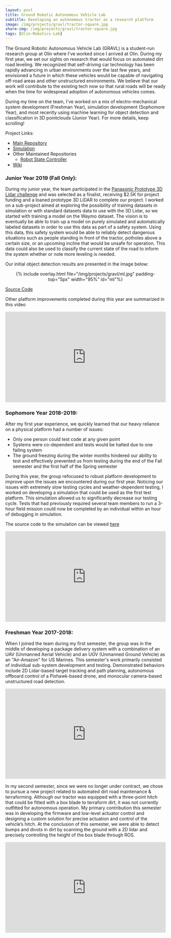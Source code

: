```yaml
---
layout: post
title: Ground Robotic Autonomous Vehicle Lab
subtitle: Developing an autonomous tractor as a research platform
image: /img/projects/gravl/tractor-square.jpg
share-img: /img/projects/gravl/tractor-square.jpg
tags: [Olin-Robotics-Lab]
---
```

The Ground Robotic Autonomous Vehicle Lab (GRAVL) is a student-run research group at Olin where I've worked since I arrived at Olin. During my first year, we set our sights on research that would focus on automated dirt road leveling. We recognized that self-driving car technology has been rapidly advancing in urban environments over the last few years, and envisioned a future in which these vehicles would be capable of navigating off-road areas and other unstructured environments. We believe that our work will contribute to the existing tech now so that rural roads will be ready when the time for widespread adoption of autonomous vehicles comes.

During my time on the team, I've worked on a mix of electro-mechanical system development (Freshman Year), simulation development (Sophomore Year), and most recently using machine learning for object detection and classification in 3D pointclouds (Junior Year). For more details, keep scrolling!

Project Links:
+ [Main Repository](https://github.com/olinrobotics/gravl)
+ [Simulation](https://github.com/olinrobotics/tractor_sim)
+ Other Maintained Repositories
   + [Robot State Controller](https://github.com/olinrobotics/state_controller)
+ [Wiki](https://github.com/olinrobotics/gravl/wiki)


### Junior Year 2019 (Fall Only):
During my junior year, the team participated in the
[Panasonic Prototype 3D Lidar challenge](https://www.massrobotics.org/2020/05/21/panasonic-prototype-3d-lidar-challenge/)
and was selected as a finalist, receiving $2.5K for project funding and a loaned prototype 3D LiDAR to complete our project. I worked on a sub-project aimed at exploring the possibility of training datasets in simulation or with standard datasets data to use with the 3D Lidar, so we started with training a model on the Waymo dataset. The vision is to eventually be able to train up a model on purely simulated and automatically labeled datasets in order to use this data as part of a safety system. Using this data, this safety system would be able to reliably detect dangerous situations such as people standing in front of the tractor, potholes above a certain size, or an upcoming incline that would be unsafe for operation. This data could also be used to classify the current state of the road to inform the system whether or note more leveling is needed.

Our initial object detection results are presented in the image below:

<center>
  {% include overlay.html
    file="/img/projects/gravl/ml.jpg"
    padding-top="5px"
    width="95%"
    id="ml"%}
</center>

[Source Code](https://github.com/AmyPhung/ml_person_detection)


Other platform improvements completed during this year are summarized in this video
<style>.embed-container { position: relative; padding-bottom: 56.25%; height: 0; overflow: hidden; max-width: 100%; } .embed-container iframe, .embed-container object, .embed-container embed { position: absolute; top: 0; left: 0; width: 100%; height: 100%; }</style><div class='embed-container'><iframe src='https://www.youtube.com/embed/sytteTSZ4Ug' frameborder='0' allowfullscreen></iframe></div>

### Sophomore Year 2018-2019:
After my first year experience, we quickly learned that our heavy reliance on a physical platform had a number of issues:
+ Only one person could test code at any given point
+ Systems were co-dependent and tests would be halted due to one failing system
+ The ground freezing during the winter months hindered our ability to test and effectively prevented us from testing during the end of the Fall semester and the first half of the Spring semester

During this year, the group refocused to robust platform development to improve upon the issues we encountered during our first year. Noticing our issues with extremely slow testing cycles and weather-dependent testing, I worked on developing a simulation that could be used as the first test platform. This simulation allowed us to significantly decrease our testing cycle. Tests that had previously required several team members to run a 3-hour field mission could now be completed by an individual within an hour of debugging in simulation.

The source code to the simulation can be viewed [here](https://github.com/olinrobotics/tractor_sim)

<style>.embed-container { position: relative; padding-bottom: 56.25%; height: 0; overflow: hidden; max-width: 100%; } .embed-container iframe, .embed-container object, .embed-container embed { position: absolute; top: 0; left: 0; width: 100%; height: 100%; }</style><div class='embed-container'><iframe src='https://www.youtube.com/embed/raW6wDYDRLI' frameborder='0' allowfullscreen></iframe></div>

### Freshman Year 2017-2018:
When I joined the team during my first semester, the group was in the middle of developing a package delivery system with a combination of an UAV (Unmanned Aerial Vehicle) and an UGV (Unmanned Ground Vehicle) as an "Air-Amazon" for US Marines. This semester's work primarily consisted of individual sub-system development and testing. Demonstrated behaviors include 2D Lidar-based target tracking and path planning, autonomous offboard control of a Pixhawk-based drone, and monocular camera-based unstructured road detection.

<style>.embed-container { position: relative; padding-bottom: 56.25%; height: 0; overflow: hidden; max-width: 100%; } .embed-container iframe, .embed-container object, .embed-container embed { position: absolute; top: 0; left: 0; width: 100%; height: 100%; }</style><div class='embed-container'><iframe src='https://www.youtube.com/embed/e5cIqTJsXIo' frameborder='0' allowfullscreen></iframe></div>

In my second semester, since we were no longer under contract, we chose to pursue a new project related to automated dirt road maintenance & terraforming. Although our tractor was equipped with a three-point hitch that could be fitted with a box blade to terraform dirt, it was not currently outfitted for autonomous operation. My primary contribution this semester was in developing the firmware and low-level actuator control and designing a custom solution for precise actuation and control of the vehicle’s hitch. At the conclusion of this semester, we were able to detect bumps and divots in dirt by scanning the ground with a 2D lidar and precisely controlling the height of the box blade through ROS.

<style>.embed-container { position: relative; padding-bottom: 56.25%; height: 0; overflow: hidden; max-width: 100%; } .embed-container iframe, .embed-container object, .embed-container embed { position: absolute; top: 0; left: 0; width: 100%; height: 100%; }</style><div class='embed-container'><iframe src='https://www.youtube.com/embed/rLdPoTPenYo' frameborder='0' allowfullscreen></iframe></div>
